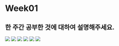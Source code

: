 # Week01

## 한 주간 공부한 것에 대하여 설명해주세요.

<img src="https://user-images.githubusercontent.com/103404127/218466883-7c6a4528-df95-4711-a87b-27e1c6d806a1.jpgg">

<img src="https://user-images.githubusercontent.com/103404127/218466920-d837321c-9564-4d60-b805-889862a46e51.jpg">

<img src="https://user-images.githubusercontent.com/103404127/218466966-88c2fab5-40bb-4136-8a53-0476f262954c.jpg">

<img src="https://user-images.githubusercontent.com/103404127/218467022-1e2d6faf-3dcd-49cb-a31d-1b918ce37e98.jpg">

<img src="https://user-images.githubusercontent.com/103404127/218467039-21318491-e655-4e52-aaaa-e647a7f3ff0d.jpg">

<img src="https://user-images.githubusercontent.com/103404127/218467063-5a2fc292-6afc-4171-aeb1-7b5df8832d64.jpg">
